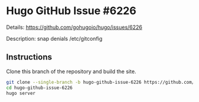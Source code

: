 # Hugo GitHub Issue #6226

Details: <https://github.com/gohugoio/hugo/issues/6226>

Description: snap denials /etc/gitconfig

## Instructions

Clone this branch of the repository and build the site.

```bash
git clone --single-branch -b hugo-github-issue-6226 https://github.com/jmooring/hugo-testing hugo-github-issue-6226
cd hugo-github-issue-6226
hugo server
```
